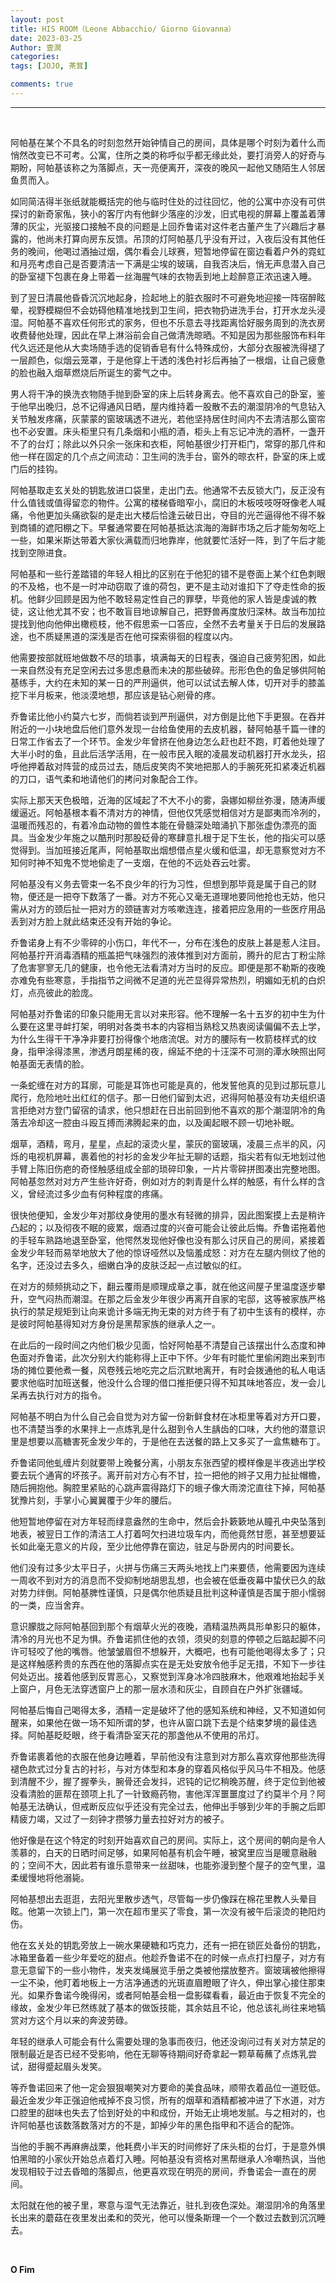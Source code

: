 ```yaml
---
layout: post
title: HIS ROOM（Leone Abbacchio/ Giorno Giovanna）
date: 2023-03-25
Author: 壹澗
categories: 
tags: [JOJO, 茶茸]

comments: true
--- 
```


***

<br/>

阿帕基在某个不具名的时刻忽然开始钟情自己的房间，具体是哪个时刻为着什么而悄然改变已不可考。公寓，住所之类的称呼似乎都无缘此处，要打消旁人的好奇与期盼，阿帕基该称之为落脚点，天一亮便离开，深夜的晚风一起他又随陌生人邻居鱼贯而入。

如同简洁得半张纸就能概括完的他与临时住处的过往回忆，他的公寓中亦没有可供探讨的新奇家俬，狭小的客厅内有他鲜少落座的沙发，旧式电视的屏幕上覆盖着薄薄的灰尘，光驱接口接触不良的问题是上回乔鲁诺对这件老古董产生了兴趣后才暴露的，他尚未打算向房东反馈。吊顶的灯阿帕基几乎没有开过，入夜后没有其他任务的晚间，他喝过酒抽过烟，偶尔看会儿球赛，短暂地停留在窗边看着户外的霓虹和月亮考虑自己是否要清洁一下满是尘埃的玻璃，自我否决后，悄无声息潜入自己的卧室褪下包裹在身上带着一丝海腥气味的衣物丢到地上趁醉意正浓迅速入睡。

到了翌日清晨他昏昏沉沉地起身，捡起地上的脏衣服时不可避免地迎接一阵宿醉眩晕，视野模糊但不会妨碍他精准地找到卫生间，把衣物扔进洗手台，打开水龙头浸湿。阿帕基不喜欢任何形式的家务，但也不乐意去寻找距离恰好服务周到的洗衣房收费替他处理，因此在早上淋浴前会自己做清洗晾晒。不知是因为那些服饰布料年代久远还是他从大卖场随手选的促销香皂有什么特殊成份，大部分衣服被洗得褪了一层颜色，似烟云笼罩，于是他穿上干透的浅色衬衫后再抽了一根烟，让自己疲惫的脸也融入烟草燃烧后所诞生的雾气之中。

男人将干净的换洗衣物随手抛到卧室的床上后转身离去。他不喜欢自己的卧室，鉴于他早出晚归，总不记得通风日晒，屋内维持着一股散不去的潮湿阴冷的气息钻入关节触发疼痛，灰蒙蒙的窗玻璃透不进光，若他坚持居住时间内不去清洁那么窗帘也不必安置。床头柜里只有几条烟和小瓶的酒，柜头上有忘记冲洗的酒杯，一盏开不了的台灯；除此以外只余一张床和衣柜，阿帕基很少打开柜门，常穿的那几件和他一样在固定的几个点之间流动：卫生间的洗手台，窗外的晾衣杆，卧室的床上或门后的挂钩。

阿帕基取走玄关处的钥匙放进口袋里，走出门去。他通常不去反锁大门，反正没有什么值钱或值得留恋的物件。公寓的楼梯昏暗窄小，腐旧的木板吱吱呀呀像老人喊痛，令他更加头痛欲裂的是走出大楼后恰逢云破日出，夺目的光芒逼得他不得不躲到商铺的遮阳棚之下。早餐通常要在阿帕基抵达滨海的海鲜市场之后才能匆匆吃上一些，如果米斯达带着大家伙满载而归地靠岸，他就要忙活好一阵，到了午后才能找到空隙进食。

阿帕基和一些行差踏错的年轻人相比的区别在于他犯的错不是卷面上某个红色刺眼的不及格，也不是一时冲动窃取了谁的荷包，更不是主动对谁扣下了夺走性命的扳机。他鲜少回顾是因为他不敢轻易定性自己的罪孽，毕竟他的家人皆是虔诚的教徒，这让他尤其不安；也不敢盲目地谅解自己，把野兽再度放归深林。故当布加拉提找到他向他伸出橄榄枝，他不假思索一口答应，全然不去考量关于日后的发展路途，也不质疑黑道的深浅是否在他可探索徘徊的程度以内。

他需要按部就班地做数不尽的琐事，填满每天的日程表，强迫自己疲劳犯困，如此一来自然没有充足空闲去过多思虑悬而未决的那些破碎。形形色色的鱼足够供阿帕基练手，大约在未知的某一日的严刑逼供，他可以试试去解人体，切开对手的膝盖挖下半月板来，他淡漠地想，那应该是钻心剜骨的疼。

乔鲁诺比他小约莫六七岁，而倘若谈到严刑逼供，对方倒是比他下手更狠。在吞并附近的一小块地盘后他们意外发现一台给鱼使用的去皮机器，替阿帕基千篇一律的日常工作省去了一个环节。金发少年曾挤在他身边怎么赶也赶不跑，盯着他处理了大半小时的鱼，且此后活学活用，在一般市民入眠的凌晨发动机器打开水龙头，招呼他押着敌对阵营的成员过去，随后皮笑肉不笑地把那人的手腕死死扣紧凑近机器的刀口，语气柔和地请他们的拷问对象配合工作。

实际上那天天色极暗，近海的区域起了不大不小的雾，袅娜如柳丝弥漫，随涛声缓缓逼近。阿帕基根本看不清对方的神情，但他仅凭感觉相信对方是鄙夷而冷冽的，温暖而残忍的，有着冷血动物的兽性本能在骨髓深处暗涌扒下那张虚伪漂亮的面具。当金发少年施之以酷刑时那股砭骨的寒肆意扎根于足下生长，他的指尖可以感觉得到。当加班接近尾声，阿帕基取出烟想借点星火缓和低温，却无意察觉对方不知何时神不知鬼不觉地偷走了一支烟，在他的不远处吞云吐雾。

阿帕基没有义务去管束一名不良少年的行为习性，但想到那毕竟是属于自己的财物，便还是一把夺下数落了一番。对方不死心又毫无道理地要同他抢也无妨，他只需从对方的颈后扯一把对方的颈链害对方咳嗽连连，接着把应急用的一些医疗用品丢到对方脸上就此结束还没有开始的争论。

乔鲁诺身上有不少零碎的小伤口，年代不一，分布在浅色的皮肤上甚是惹人注目。阿帕基拧开消毒酒精的瓶盖把气味强烈的液体推到对方面前，腾升的尼古丁粉尘除了危害寥寥无几的健康，也令他无法看清对方当时的反应。即便是那不勒斯的夜晚亦难免有些寒意，手指指节之间微不足道的光芒显得异常热烈，明媚如无机的白炽灯，点亮彼此的脸庞。

阿帕基对乔鲁诺的印象只能用无言以对来形容。他不理解一名十五岁的初中生为什么要在这里寻衅打架，明明对各类书本的内容相当熟稔又热衷阅读偏偏不去上学，为什么生得干干净净非要打扮得像个地痞流氓。对方的腰际有一枚箭枝样式的纹身，指甲涂得漆黑，渗透月朗星稀的夜，绵延不绝的十汪深不可测的潭水映照出阿帕基面无表情的脸。

一条蛇缠在对方的耳廓，可能是耳饰也可能是真的，他发誓他真的见到过那玩意儿爬行，危险地吐出红红的信子。那一日他们留到太迟，迟得阿帕基没有功夫组织语言拒绝对方登门留宿的请求，他只想赶在日出前回到他不喜欢的那个潮湿阴冷的角落去冷却这一腔由斗殴互搏而沸腾起来的血，以及阖起眼不顾一切地补眠。

烟草，酒精，弯月，星星，点起的滚烫火星，蒙灰的窗玻璃，凌晨三点半的风，闪烁的电视机屏幕，裹着他的衬衫的金发少年扯无聊的话题，指尖若有似无地划过他手臂上陈旧伤疤的奇怪触感组成全部的琐碎印象，一片片零碎拼图凑出完整地图。阿帕基忽然对对方产生些许好奇，例如对方的刺青是什么样的触感，有什么样的含义，曾经流过多少血有何种程度的疼痛。

很快他便知，金发少年对那纹身使用的墨水有轻微的排异，因此图案摸上去是稍许凸起的；以及彻夜不眠的疲累，烟酒过度的兴奋可能会让彼此后悔。乔鲁诺拖着他的手轻车熟路地退至卧室，他愕然发现他好像也没有那么讨厌自己的房间，紧接着金发少年轻而易举地放大了他的惊讶哑然以及恼羞成怒：对方在左腿内侧纹了他的名字，还没过去多久，细嫩白净的皮肤泛起一点过敏似的红。

在对方的频频挑动之下，翻云覆雨是顺理成章之事，就在他这间屋子里温度逐步攀升，空气闷热而潮湿。在那之后金发少年很少再离开自家的宅邸，这等被家族严格执行的禁足规矩到让向来诡计多端无拘无束的对方终于有了初中生该有的模样，亦是彼时阿帕基得知对方身份是黑帮家族的继承人之一。

在此后的一段时间之内他们极少见面，恰好阿帕基不清楚自己该摆出什么态度和神色面对乔鲁诺，此次分别大约能称得上正中下怀。少年有时能忙里偷闲跑出来到市场的摊位要他煮一餐，风卷残云地吃完之后沉默地离开，有时会拨通他的私人电话要求他临时加班送餐，他没什么合理的借口推拒便只得不知其味地答应，发一会儿呆再去执行对方的指令。

阿帕基不明白为什么自己会自觉为对方留一份新鲜食材在冰柜里等着对方开口要，也不清楚当季的水果拌上一点炼乳是什么甜到令人生龋齿的口味，大约他的潜意识里是想要以高糖害死金发少年的，于是他在去送餐的路上又多买了一盒焦糖布丁。

乔鲁诺同他虬缠片刻就要带上晚餐分离，小朋友东张西望的模样像是半夜逃出学校要去玩个通宵的坏孩子。离开前对方心有不甘，拉一把他的辫子又用力扯扯帽檐，随后拥抱他。胸腔里紧贴的心跳声震得路灯下的蛾子像大雨滂沱直往下掉，阿帕基犹豫片刻，手掌小心翼翼覆于少年的腰后。

他短暂地停留在对方年轻而绿意盎然的生命中，然后会扑簌簌地从瞳孔中央坠落到地表，被翌日工作的清洁工人打着呵欠扫进垃圾车内，而他竟然甘愿，甚至想要延长如此毫无意义的片段，至少比他停靠在窗边，驻足与卧房内的时间要长。

他们没有过多少太平日子，火拼与伤痛三天两头地找上门来要债，他需要因为连续一周收不到对方的消息而不受抑制地胡思乱想，也会被在低垂夜幕中蛰伏已久的敌对势力绊倒。阿帕基脾性谨慎，只是偶尔他质疑且批判这种谨慎是否属于胆小懦弱的一类，应当舍弃。

意识朦胧之际阿帕基回到那个有烟草火光的夜晚，酒精温热两具形单影只的躯体，清冷的月光也不足为惧。乔鲁诺抓住他的衣领，须臾的刻意的停顿之后踮起脚不问许可轻咬了他的嘴唇。他皱皱眉但不想躲开，大概吧，也有可能他喝得太多了；只是这样触感矜贵的东西在他的落脚点实在是无处安放令他手足无措，不知下一步往何处迈出。接着他感到反胃恶心，又察觉到浑身冰冷四肢麻木，他艰难地抬起手关上窗户，月色无法穿透窗户上的那一层水渍和灰尘，自顾自在户外扩张疆域。

阿帕基后悔自己喝得太多，酒精一定是破坏了他的感知系统和神经，又不知道如何醒来，如果他在做一场不知所谓的梦，也许从窗口跳下去是个结束梦境的最佳选择。阿帕基眨眨眼，终于看清卧室天花的那盏他从不使用的吊灯。

乔鲁诺裹着他的衣服在他身边睡着，早前他没有注意到对方那么喜欢穿他那些洗得褪色款式过分复古的衬衫，与对方体型和本身的穿着风格似乎风马牛不相及。他感到清醒不少，握了握拳头，腕骨还会发抖，迟钝的记忆稍晚苏醒，终于定位到他被没看清脸的匪帮在颈项上扎了一针致瘾药物，害他浑浑噩噩度过了约莫半个月？阿帕基无法确认，但戒断反应似乎还没有完全过去，他伸出手够到少年的手腕之后即精疲力竭，又过了一刻钟才攒够力量去拉好对方的被子。

他好像是在这个特定的时刻开始喜欢自己的房间。实际上，这个房间的朝向是令人羡慕的，白天的日晒时间足够，如果阿帕基有机会午睡，被窝里应当是暖意融融的；空间不大，因此若有谁乐意带来一丝甜味，也能弥漫到整个屋子的空气里，温柔缓慢地将他溺毙。

阿帕基想出去逛逛，去阳光里散步透气，尽管每一步仍像踩在棉花里教人头晕目眩。他第一次锁上门，第一次在超市里买了零食，第一次没有被午后滚烫的艳阳灼伤。

他在玄关处的钥匙旁放上一碗水果硬糖和巧克力，还有一把在锁匠处备份的钥匙，冰箱里备着一些少年爱吃的甜点。他趁乔鲁诺不在的时候一点点打扫屋子，对方有意无意留下的一些小物件，发夹发绳展览手册之类被他摆放整齐。窗玻璃被他擦得一尘不染，他盯着地板上一方洁净通透的光斑直眉瞪眼了许久，伸出掌心接住那束光。如果乔鲁诺今晚得闲，或者阿帕基会租一盘影碟看看，最近由于恢复不完全的缘故，金发少年已然练就了基本的做饭技能，其余姑且不论，他总该礼尚往来地犒赏对方这个月以来的奔波劳碌。

年轻的继承人可能会有什么需要处理的急事而夜归，他还没询问过有关对方禁足的限制最近是否已经不受影响，他在无聊等待期间好奇拿起一颗草莓蘸了点炼乳尝试，甜得蹙起眉头发笑。

等乔鲁诺回来了他一定会狠狠嘲笑对方要命的美食品味，顺带衣着品位一道贬低。最近金发少年正强迫他戒掉不良习惯，所有的烟草和酒精都被冲进了下水道，对方口腔里的甜味也失去了恰到好处的中和成份，开始无止境地发腻。与之相对的，也许阿帕基也该数落数落对方的不是，卸掉少年的黑色指甲和不适合的配饰。

当他的手腕不再麻痹战栗，他耗费小半天的时间修好了床头柜的台灯，于是意外惧怕黑暗的小家伙开始总点着灯入睡。阿帕基没有资格对黑帮继承人冷嘲热讽，当他发现相较于过去昏暗的落脚点，他更喜欢现在明亮的房间，乔鲁诺会一直在的房间。

太阳就在他的被子里，寒意与湿气无法靠近，驻扎到夜色深处。潮湿阴冷的角落里长出来的蘑菇在夜里发出柔和的荧光，他可以慢条斯理一个一个数过去数到沉沉睡去。

<br/>

**O Fim**
